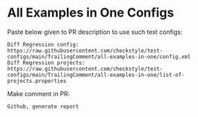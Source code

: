 # All Examples in One Configs
Paste below given to PR description to use such test configs:
```
Diff Regression config: https://raw.githubusercontent.com/checkstyle/test-configs/main/TrailingComment/all-examples-in-one/config.xml
Diff Regression projects: https://raw.githubusercontent.com/checkstyle/test-configs/main/TrailingComment/all-examples-in-one/list-of-projects.properties
```
Make comment in PR:
```
Github, generate report
```
